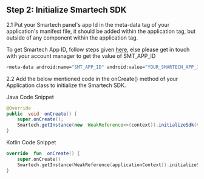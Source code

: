 ## Step 2: Initialize Smartech SDK

2.1 Put your Smartech panel's app Id in the meta-data tag of your application's manifest file, it should be added within the application tag, but outside of any component within the application tag.

To get Smartech App ID, follow steps given [here](https://cedocs.netcorecloud.com/docs/android-app-id-creation), else please get in touch with your account manager to get the value of SMT_APP_ID

```sh
<meta-data android:name="SMT_APP_ID" android:value="YOUR_SMARTECH_APP_ID_HERE" />
```

2.2 Add the below mentioned code in the onCreate() method of your Application class to initialize the Smartech SDK.

Java Code Snippet
```java
@Override
public  void  onCreate() {
	super.onCreate();
	Smartech.getInstance(new  WeakReference<>(context)).initializeSdk(this);
}
```

Kotlin Code Snippet
```kotlin
override  fun  onCreate() {
	super.onCreate()
	Smartech.getInstance(WeakReference(applicationContext)).initializeSdk(this)
}
```
